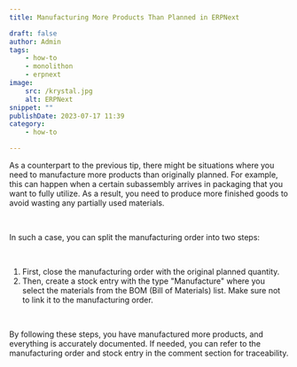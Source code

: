 ```yaml
---
title: Manufacturing More Products Than Planned in ERPNext

draft: false
author: Admin
tags:
    - how-to
    - monolithon
    - erpnext
image:
    src: /krystal.jpg
    alt: ERPNext
snippet: ""
publishDate: 2023-07-17 11:39
category:
    - how-to

---
```


<div class="ql-editor read-mode"><p>As a counterpart to the previous tip, there might be situations where you need to manufacture more products than originally planned. For example, this can happen when a certain subassembly arrives in packaging that you want to fully utilize. As a result, you need to produce more finished goods to avoid wasting any partially used materials.</p><p><br></p><p>In such a case, you can split the manufacturing order into two steps:</p><p><br></p><ol><li data-list="ordered"><span class="ql-ui" contenteditable="false"></span>First, close the manufacturing order with the original planned quantity.</li><li data-list="ordered"><span class="ql-ui" contenteditable="false"></span>Then, create a stock entry with the type "Manufacture" where you select the materials from the BOM (Bill of Materials) list. Make sure not to link it to the manufacturing order.</li></ol><p><br></p><p>By following these steps, you have manufactured more products, and everything is accurately documented. If needed, you can refer to the manufacturing order and stock entry in the comment section for traceability.</p></div>
